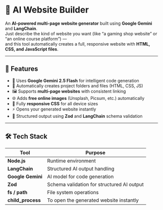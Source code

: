 # 🤖 AI Website Builder

An **AI-powered multi-page website generator** built using **Google Gemini** and **LangChain**.  
Just describe the kind of website you want (like “a gaming shop website” or “an online course platform”) —  
and this tool automatically creates a full, responsive website with **HTML, CSS, and JavaScript files**.

---

## 🚀 Features

- 🧠 Uses **Google Gemini 2.5 Flash** for intelligent code generation  
- 📂 Automatically creates project folders and files (HTML, CSS, JS)  
- 🖼️ Supports **multi-page websites** with consistent linking  
- 🌐 Adds **free online images** (Unsplash, Picsum, etc.) automatically  
- 📱 Fully **responsive CSS** for all device sizes  
- ⚡ Opens your generated website instantly  
- 🧩 Structured output using **Zod** and **LangChain** schema validation  

---

## 🛠️ Tech Stack

| Tool | Purpose |
|------|----------|
| **Node.js** | Runtime environment |
| **LangChain** | Structured AI output handling |
| **Google Gemini** | AI model for code generation |
| **Zod** | Schema validation for structured AI output |
| **fs / path** | File system operations |
| **child_process** | To open the generated website instantly |
